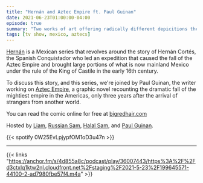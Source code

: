 ```yaml
---
title: "Hernán and Aztec Empire ft. Paul Guinan"
date: 2021-06-23T01:00:00-04:00
episode: true
summary: "Two works of art offering radically different depicitions the dramatic fall of the mightiest empire in the Americas."
tags: [tv show, mexico, aztecs]
---
```


[Hernán](https://www.imdb.com/title/tt9645942/) is a Mexican series that revolves around the story of Hernán Cortés, the Spanish Conquistador who led an expedition that caused the fall of the Aztec Empire and brought large portions of what is now mainland Mexico under the rule of the King of Castile in the early 16th century.

To discuss this story, and this series, we're joined by Paul Guinan, the writer working on [Aztec Empire](https://www.bigredhair.com/books/aztec-empire/about/), a graphic novel recounting the dramatic fall of the mightiest empire in the Americas, only three years after the arrival of strangers from another world.

You can read the comic online for free at [bigredhair.com](https://www.bigredhair.com/books/aztec-empire/about/)

Hosted by [Liam](https://twitter.com/LegoRacers2), [Russian Sam](https://twitter.com/reelCheburashka), [Halal Sam](https://twitter.com/halaljew), and [Paul Guinan](https://twitter.com/AztecEmpire1520).

{{< spotify 0W25EvLpjypfOM1oD3u47n >}}

---

{{< links "https://anchor.fm/s/4d855a8c/podcast/play/36007443/https%3A%2F%2Fd3ctxlq1ktw2nl.cloudfront.net%2Fstaging%2F2021-5-23%2F199645571-44100-2-ad7980fbe57f4.m4a" >}}
